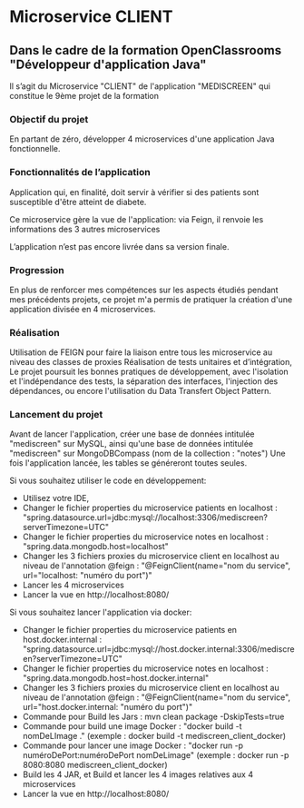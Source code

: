 # Microservice CLIENT
## Dans le cadre de la formation OpenClassrooms "Développeur d'application Java" 


Il s’agit du Microservice "CLIENT" de l'application "MEDISCREEN" qui constitue le 9ème projet de la formation

### Objectif du projet

En partant de zéro, développer 4 microservices d'une application Java fonctionnelle.

### Fonctionnalités de l’application

Application qui, en finalité, doit servir à vérifier si des patients sont susceptible d'être atteint de diabete. 

Ce microservice gère la vue de l'application: via Feign, il renvoie les informations des 3 autres microservices 

L’application n’est pas encore livrée dans sa version finale.

### Progression
En plus de renforcer mes compétences sur les aspects étudiés pendant mes précédents projets, ce projet m'a permis de pratiquer la création d'une application divisée en 4 microservices.

### Réalisation


Utilisation de FEIGN pour faire la liaison entre tous les microservice au niveau des classes de proxies
Réalisation de tests unitaires et d’intégration,
Le projet poursuit les bonnes pratiques de développement, avec l'isolation et l'indépendance des tests, la séparation des interfaces, l'injection des dépendances, ou encore l'utilisation du Data Transfert Object Pattern.


### Lancement du projet

Avant de lancer l'application, créer une base de données intitulée "mediscreen" sur MySQL, ainsi qu'une base de données intitulée "mediscreen" sur MongoDBCompass (nom de la collection : "notes") Une fois l'application lancée, les tables se généreront toutes seules.

Si vous souhaitez utiliser le code en développement:

- Utilisez votre IDE,
- Changer le fichier properties du microservice patients en localhost : "spring.datasource.url=jdbc:mysql://localhost:3306/mediscreen?serverTimezone=UTC"
- Changer le fichier properties du microservice notes en localhost : "spring.data.mongodb.host=localhost"
- Changer les 3 fichiers proxies du microservice client en localhost au niveau de l'annotation @feign : "@FeignClient(name="nom du service", url="localhost: "numéro du port")"
- Lancer les 4 microservices
- Lancer la vue en http://localhost:8080/


Si vous souhaitez lancer l'application via docker:

- Changer le fichier properties du microservice patients en host.docker.internal : "spring.datasource.url=jdbc:mysql://host.docker.internal:3306/mediscreen?serverTimezone=UTC"
- Changer le fichier properties du microservice notes en localhost : "spring.data.mongodb.host=host.docker.internal"
- Changer les 3 fichiers proxies du microservice client en localhost au niveau de l'annotation @feign : "@FeignClient(name="nom du service", url="host.docker.internal: "numéro du port")"
- Commande pour Build les Jars : mvn clean package -DskipTests=true
- Commande pour build une image Docker : "docker build -t nomDeLImage ." (exemple : docker build -t mediscreen_client_docker)
- Commande pour lancer une image Docker : "docker run -p numéroDePort:numéroDePort nomDeLimage" (exemple : docker run -p 8080:8080 mediscreen_client_docker)
- Build les 4 JAR, et Build et lancer les 4 images relatives aux 4 microservices 
- Lancer la vue en http://localhost:8080/